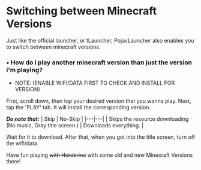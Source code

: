 # Switching between Minecraft Versions
Just like the official launcher, or tLauncher, PojavLauncher also enables you to switch between minecraft versions.

### • How do i play another minecraft version than just the version i'm playing? 
* NOTE: (ENABLE WIFI/DATA FIRST TO CHECK AND INSTALL FOR VERSION)


First, scroll down, then tap your desired version that you wanna play.
Next, tap the 'PLAY' tab. It will install the corresponding version.

***Do note that:***
| Skip | No-Skip |
|---|---|
| Skips the resource downloading (No music, Gray title screen.) | Downloads everything. |

Wait for it to download. After that, when you got into the title screen, turn off the wifi/data.

Have fun playing ~~with Herobrine~~ with some old and new Minecraft Versions there!
